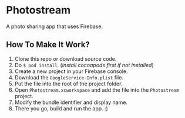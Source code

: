 # Photostream

A photo sharing app that uses Firebase.

## How To Make It Work?

1. Clone this repo or download source code.
2. Do `$ pod install`. (_install cocoapods first if not installed_)
2. Create a new project in your Firebase console.
3. Download the `GoogleService-Info.plist` file.
4. Put the file into the root of the project folder.
5. Open `Photostream.xcworkspace` and add the file into the `Photostream` project.
6. Modify the bundle identifier and display name.
7. There you go, build and run the app. :)
